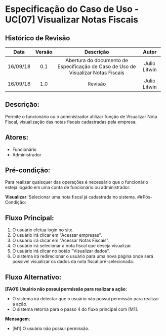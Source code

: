 # Especificação do Caso de Uso - UC[07] Visualizar Notas Fiscais

## Histórico de Revisão
| Data | Versão | Descrição | Autor |
|:----:|:------:|:---------:|:-----:|
| 16/09/18 | 0.1 | Abertura do documento de Especificação de Caso de Uso de Visualizar Notas Fiscais | Julio Litwin |
| 16/09/18 | 1.0 | Revisão | Julio Litwin |

## Descrição:
Permite o funcionário ou o administrador utilizar função de Visualizar Nota Fiscal, visualização das notas fiscais cadastradas pela empresa.

## Atores:
* Funcionário
* Administrador

## Pré-condição:
Para realizar quaisquer das operações é necessário que o funcionário esteja logado em uma conta de funcionário ou administrador.

**Visualizar**: Selecionar uma nota fiscal já cadastrada no sistema.
##Pós-Condição:

## Fluxo Principal:

1. O usuário efetua login no site.
2. O usuário irá clicar em "Acessar empresas".
3. O usuário irá clicar em "Acessar Notas Fiscais".
4. O usuário irá selecionar a nota fiscal que deseja visualizar.
5. O usuário irá clicar no botão "Visualizar dados".
6. O sistema irá redirecionar o usuário para uma nova página onde será possível visualizar os dados da nota fiscal pré-selecionada.

## Fluxo Alternativo:

**[FA01] Usuário não possui permissão para realizar a ação:**
- O sistema irá detectar que o usuário não possui permissão para realizar a ação.
- O sistema retorna para o passo 4 do fluxo principal com [M1].

**Mensagem**:
- [M1] O usuário não possui permissão.

